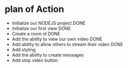 # plan of Action

- Initialize our NODEJS project DONE
- Initialize our first view DONE
- Create a room id DONE
- Add the ability to view our own video DONE
- Add ability to allow others to stream their video DONE
- Add styling 
- Add the ability to create messages
- Add stop video button
